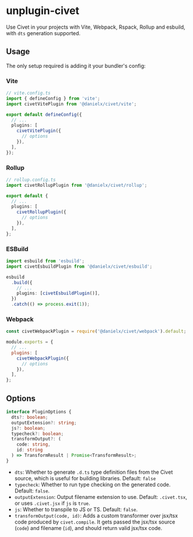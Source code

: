 # unplugin-civet

Use Civet in your projects with Vite, Webpack, Rspack, Rollup and esbuild, with `dts` generation supported.

## Usage

The only setup required is adding it your bundler's config:

### Vite

```ts
// vite.config.ts
import { defineConfig } from 'vite';
import civetVitePlugin from '@danielx/civet/vite';

export default defineConfig({
  // ...
  plugins: [
    civetVitePlugin({
      // options
    }),
  ],
});
```

### Rollup

```ts
// rollup.config.ts
import civetRollupPlugin from '@danielx/civet/rollup';

export default {
  // ...
  plugins: [
    civetRollupPlugin({
      // options
    }),
  ],
};
```

### ESBuild

```ts
import esbuild from 'esbuild';
import civetEsbuildPlugin from '@danielx/civet/esbuild';

esbuild
  .build({
    // ...
    plugins: [civetEsbuildPlugin()],
  })
  .catch(() => process.exit(1));
```

### Webpack

```js
const civetWebpackPlugin = require('@danielx/civet/webpack').default;

module.exports = {
  // ...
  plugins: [
    civetWebpackPlugin({
      // options
    }),
  ],
};
```

## Options

```ts
interface PluginOptions {
  dts?: boolean;
  outputExtension?: string;
  js?: boolean;
  typecheck?: boolean;
  transformOutput?: (
    code: string,
    id: string
  ) => TransformResult | Promise<TransformResult>;
}
```

- `dts`: Whether to generate `.d.ts` type definition files from the Civet source, which is useful for building libraries. Default: `false`
- `typecheck`: Whether to run type checking on the generated code. Default: `false`.
- `outputExtension`: Output filename extension to use. Default: `.civet.tsx`, or uses `.civet.jsx` if `js` is `true`.
- `js`: Whether to transpile to JS or TS. Default: `false`.
- `transformOutput(code, id)`: Adds a custom transformer over jsx/tsx code produced by `civet.compile`. It gets passed the jsx/tsx source (`code`) and filename (`id`), and should return valid jsx/tsx code.
